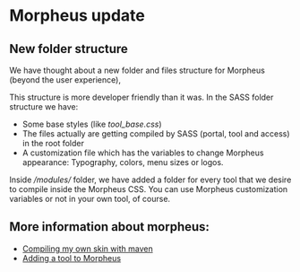 # Morpheus update

## New folder structure

We have thought about a new folder and files structure for Morpheus (beyond the user experience), 

This structure is more developer friendly than it was. In the SASS folder structure we have:

- Some base styles (like *tool_base.css*)
- The files actually are getting compiled by SASS (portal, tool and access) in the root folder
- A customization file which has the variables to change Morpheus appearance: Typography, colors, menu sizes or logos.

Inside */modules/* folder, we have added a folder for every tool that we desire to compile inside the Morpheus CSS. You can use Morpheus customization variables or not in your own tool, of course.

## More information about morpheus:
 - [Compiling my own skin with maven](./compile-skin.md)
 - [Adding a tool to Morpheus](./customization-tool.md)